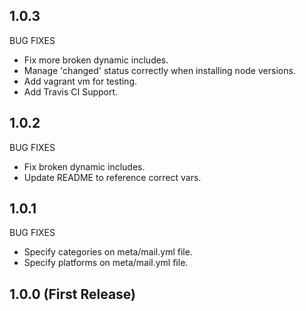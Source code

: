 ## 1.0.3

BUG FIXES

- Fix more broken dynamic includes.
- Manage 'changed' status correctly when installing node versions.
- Add vagrant vm for testing.
- Add Travis CI Support.

## 1.0.2

BUG FIXES

- Fix broken dynamic includes.
- Update README to reference correct vars.

## 1.0.1

BUG FIXES

- Specify categories on meta/mail.yml file.
- Specify platforms on meta/mail.yml file.

## 1.0.0 (First Release)
